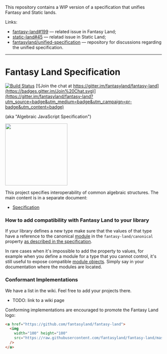 This repository contains a WIP version of a specification that unifies Fantasy and Static lands.

Links:

 - [fantasy-land#199](https://github.com/fantasyland/fantasy-land/issues/199) — related issue in Fantasy Land;
 - [static-land#45](https://github.com/rpominov/static-land/issues/45) — relatad issue in Static Land;
 - [fantasyland/unified-specification](https://github.com/fantasyland/unified-specification) — repository for discussions regarding the unified specification.

--------------------------------------

# Fantasy Land Specification

[![Build Status](https://travis-ci.org/fantasyland/fantasy-land.svg?branch=master)](https://travis-ci.org/fantasyland/fantasy-land) [![Join the chat at https://gitter.im/fantasyland/fantasy-land](https://badges.gitter.im/Join%20Chat.svg)](https://gitter.im/fantasyland/fantasy-land?utm_source=badge&utm_medium=badge&utm_campaign=pr-badge&utm_content=badge)

(aka "Algebraic JavaScript Specification")

<img src="logo.png" width="200" height="200" />

This project specifies interoperability of common algebraic structures. The main content is in a separate document:

 - [Specification](specification.md)


### How to add compatibility with Fantasy Land to your library

If your library defines a new type make sure that the values of that type have a reference to the canonical [module](specification.md#module) in the `fantasy-land/canonical` property [as described in the specification](specification.md#canonical-module).

In rare cases when it's impossible to add the property to values, for example when you define a module for a type that you cannot control, it's still useful to expose compatible [module objects](specification.md#module). Simply say in your documentation where the modules are located.


### Conformant Implementations

We have a list in the wiki. Feel free to add your projects there.

 - TODO: link to a wiki page

Conforming implementations are encouraged to promote the Fantasy Land logo:

```html
<a href="https://github.com/fantasyland/fantasy-land">
  <img
    width="100" height="100"
    src="https://raw.githubusercontent.com/fantasyland/fantasy-land/master/logo.png"
  />
</a>
```
